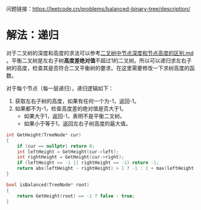 问题链接：https://leetcode.cn/problems/balanced-binary-tree/description/

# 解法：递归

对于二叉树的深度和高度的求法可以参考[二叉树中节点深度和节点高度的区别.md
](https://github.com/SakuraMayAi/Tricks-of-Programming/blob/main/Data%20Structure/%E4%BA%8C%E5%8F%89%E6%A0%91%E4%B8%AD%E8%8A%82%E7%82%B9%E6%B7%B1%E5%BA%A6%E5%92%8C%E8%8A%82%E7%82%B9%E9%AB%98%E5%BA%A6%E7%9A%84%E5%8C%BA%E5%88%AB.md)。平衡二叉树是左右子树**高度差绝对值**不超过1的二叉树。所以可以递归求左右子树的高度，检查其是否符合二叉平衡树的要求。在这里需要修改一下求树高度的函数。

对于每个节点（每一层递归），递归逻辑如下：
1. 获取左右子树的高度，如果有任何一个为-1，返回-1。
2. 如果都不为-1，检查高度差的绝对值是否大于1。
   - 如果大于1，返回-1，表明不是平衡二叉树。
   - 如果小于等于1，返回左右子树高度的最大值。

```cpp
int GetHeight(TreeNode* cur)
{
    if (cur == nullptr) return 0;
    int leftHeight = GetHeight(cur->left);
    int rightHeight = GetHeight(cur->right);
    if (leftHeight == -1 || rightHeight == -1) return -1;
    return abs(leftHeight - rightHeight) > 1 ? -1 : 1 + max(leftHeight, rightHeight);
}

bool isBalanced(TreeNode* root)
{
    return GetHeight(root) == -1 ? false : true;
}
```
